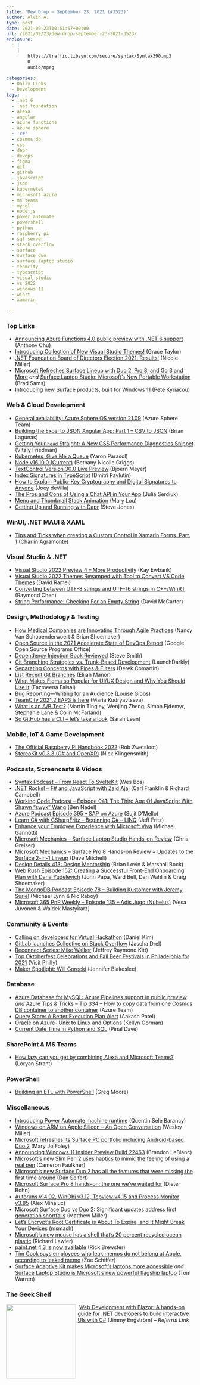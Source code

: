 ```yaml
---
title: 'Dew Drop – September 23, 2021 (#3523)'
author: Alvin A.
type: post
date: 2021-09-23T10:51:57+00:00
url: /2021/09/23/dew-drop-september-23-2021-3523/
enclosure:
  - |
    |
        https://traffic.libsyn.com/secure/syntax/Syntax390.mp3
        0
        audio/mpeg
        
categories:
  - Daily Links
  - Development
tags:
  - .net 6
  - .net foundation
  - alexa
  - angular
  - azure functions
  - azure sphere
  - 'c#'
  - cosmos db
  - css
  - dapr
  - devops
  - figma
  - git
  - github
  - javascript
  - json
  - kubernetes
  - microsoft azure
  - ms teams
  - mysql
  - node.js
  - power automate
  - powershell
  - python
  - raspberry pi
  - sql server
  - stack overflow
  - surface
  - surface duo
  - surface laptop studio
  - teamcity
  - typescript
  - visual studio
  - vs 2022
  - windows 11
  - winrt
  - xamarin

---
```

### <a name="top"></a>Top Links

  * <a href="https://techcommunity.microsoft.com/t5/apps-on-azure/announcing-azure-functions-4-0-public-preview-with-net-6-support/ba-p/2772098?WT.mc_id=DOP-MVP-4025064" target="_blank" rel="noopener">Announcing Azure Functions 4.0 public preview with .NET 6 support</a> (Anthony Chu)
  * <a href="https://devblogs.microsoft.com/visualstudio/custom-themes/?WT.mc_id=DOP-MVP-4025064" target="_blank" rel="noopener">Introducing Collection of New Visual Studio Themes!</a> (Grace Taylor)
  * <a href="https://dotnetfoundation.org/blog/2021/09/22/net-foundation-election-results-2021" target="_blank" rel="noopener">.NET Foundation Board of Directors Election 2021: Results!</a> (Nicole Miller)
  * <a href="https://petri.com/microsoft-refreshes-surface-lineup-with-duo-2-pro-8-and-go-3-and-more" target="_blank" rel="noopener">Microsoft Refreshes Surface Lineup with Duo 2, Pro 8, and Go 3 and More</a> _and_ <a href="https://petri.com/surface-laptop-studio-microsofts-new-portable-workstation" target="_blank" rel="noopener">Surface Laptop Studio: Microsoft’s New Portable Workstation</a> (Brad Sams)
  * <a href="https://blogs.windows.com/devices/2021/09/22/introducing-new-surface-products-built-for-windows-11/?WT.mc_id=WD-MVP-4025064" target="_blank" rel="noopener">Introducing new Surface products, built for Windows 11</a> (Pete Kyriacou)



### <a name="web"></a>Web & Cloud Development

  * <a href="https://techcommunity.microsoft.com/t5/internet-of-things/general-availability-azure-sphere-os-version-21-09/ba-p/2776484?WT.mc_id=DOP-MVP-4025064" target="_blank" rel="noopener">General availability: Azure Sphere OS version 21.09</a> (Azure Sphere Team)
  * <a href="https://brianlagunas.com/building-the-excel-to-json-angular-app-part-1-csv-to-json/" target="_blank" rel="noopener">Building the Excel to JSON Angular App: Part 1 – CSV to JSON</a> (Brian Lagunas)
  * <a href="https://smashingmagazine.com/2021/09/css-head-tag/" target="_blank" rel="noopener">Getting Your `head` Straight: A New CSS Performance Diagnostics Snippet</a> (Vitaly Friedman)
  * <a href="https://tanzu.vmware.com/content/home-page/kubernetes-tanzu-rabbitmq" target="_blank" rel="noopener">Kubernetes, Give Me a Queue</a> (Yaron Parasol)
  * <a href="https://nodejs.org/en/blog/release/v16.10.0" target="_blank" rel="noopener">Node v16.10.0 (Current)</a> (Bethany Nicolle Griggs)
  * <a href="https://www.textcontrol.com/blog/2021/09/22/version-30-live-preview/" target="_blank" rel="noopener">TextControl Version 30.0 Live Preview</a> (Bjoern Meyer)
  * <a href="https://dmitripavlutin.com/typescript-index-signatures/" target="_blank" rel="noopener">Index Signatures in TypeScript</a> (Dmitri Pavlutin)
  * <a href="https://auth0.com/blog/how-to-explain-public-key-cryptography-digital-signatures-to-anyone/" target="_blank" rel="noopener">How to Explain Public-Key Cryptography and Digital Signatures to Anyone</a> (Joey deVilla)
  * <a href="http://feedproxy.google.com/~r/ProgrammableWeb/~3/m_4-g66jhGE/22" target="_blank" rel="noopener">The Pros and Cons of Using a Chat API in Your App</a> (Julia Serdiuk)
  * <a href="http://feedproxy.google.com/~r/tympanus/~3/x9dN7DVImIo/" target="_blank" rel="noopener">Menu and Thumbnail Stack Animation</a> (Mary Lou)
  * <a href="https://www.sqlservercentral.com/blogs/getting-up-and-running-with-dapr" target="_blank" rel="noopener">Getting Up and Running with Dapr</a> (Steve Jones)



### <a name="silverlight"></a>WinUI, .NET MAUI & XAML

  * <a href="https://xamgirl.com/tips-and-ticks-when-creating-a-custom-control-in-xamarin-forms-part-1/" target="_blank" rel="noopener">Tips and Ticks when creating a Custom Control in Xamarin Forms. Part. 1</a> (Charlin Agramonte)



### <a name="dotnet"></a>Visual Studio & .NET

  * <a href="http://www.i-programmer.info/news/90-tools/14886-visual-studio-2022-preview-4-more-productivity.html" target="_blank" rel="noopener">Visual Studio 2022 Preview 4 &#8211; More Productivity</a> (Kay Ewbank)
  * <a href="https://visualstudiomagazine.com/articles/2021/09/22/theme-converter.aspx" target="_blank" rel="noopener">Visual Studio 2022 Themes Revamped with Tool to Convert VS Code Themes</a> (David Ramel)
  * <a href="https://devblogs.microsoft.com/oldnewthing/20210922-00/?p=105717" target="_blank" rel="noopener">Converting between UTF-8 strings and UTF-16 strings in C++/WinRT</a> (Raymond Chen)
  * <a href="https://dotnettips.wordpress.com/2021/09/22/string-performance-checking-for-an-empty-string/" target="_blank" rel="noopener">String Performance: Checking For an Empty String</a> (David McCarter)



### <a name="design"></a>Design, Methodology & Testing

  * <a href="https://www.infoq.com/articles/medical-innovating-agile/?utm_campaign=infoq_content&utm_source=infoq&utm_medium=feed&utm_term=global" target="_blank" rel="noopener">How Medical Companies are Innovating Through Agile Practices</a> (Nancy Van Schooenderwoert & Brian Shoemaker)
  * <a href="http://feedproxy.google.com/~r/GoogleOpenSourceBlog/~3/9Lg3h7JRySw/open-source-in-2021-accelerate-state-of-DevOps-report.html" target="_blank" rel="noopener">Open Source in the 2021 Accelerate State of DevOps Report</a> (Google Open Source Programs Office)
  * <a href="https://ardalis.com/dependency-injection-book-review/" target="_blank" rel="noopener">Dependency Injection Book Reviewed</a> (Steve Smith)
  * <a href="https://launchdarkly.com/blog/git-branching-strategies-vs-trunk-based-development/" target="_blank" rel="noopener">Git Branching Strategies vs. Trunk-Based Development</a> (LaunchDarkly)
  * <a href="https://codeopinion.com/separating-concerns-with-pipes-filters/" target="_blank" rel="noopener">Separating Concerns with Pipes & Filters</a> (Derek Comartin)
  * <a href="https://elijahmanor.com/byte/git-recent-branches" target="_blank" rel="noopener">List Recent Git Branches</a> (Elijah Manor)
  * <a href="https://simpleprogrammer.com/figma-ui-ux-design/" target="_blank" rel="noopener">What Makes Figma so Popular for UI/UX Design and Why You Should Use It</a> (Fazmeena Faisal)
  * <a href="https://feeds.telerik.com/link/10828/14767786/bug-reporting-writing-audience" target="_blank" rel="noopener">Bug Reporting—Writing for an Audience</a> (Louise Gibbs)
  * <a href="https://blog.jetbrains.com/teamcity/2021/09/teamcity-2021-2-eap3-is-here/" target="_blank" rel="noopener">TeamCity 2021.2 EAP3 is here</a> (Maria Kudryavtseva)
  * <a href="https://netflixtechblog.com/what-is-an-a-b-test-b08cc1b57962?source=rss----2615bd06b42e---4" target="_blank" rel="noopener">What is an A/B Test?</a> (Martin Tingley, Wenjing Zheng, Simon Ejdemyr, Stephanie Lane & Colin McFarland)
  * <a href="https://techcommunity.microsoft.com/t5/itops-talk-blog/so-github-has-a-cli-let-s-take-a-look/ba-p/2728010?WT.mc_id=DOP-MVP-4025064" target="_blank" rel="noopener">So GitHub has a CLI &#8211; let&#8217;s take a look</a> (Sarah Lean)



### <a name="mobile"></a>Mobile, IoT & Game Development

  * <a href="https://www.raspberrypi.org/blog/the-official-raspberry-pi-handbook-2022/" target="_blank" rel="noopener">The Official Raspberry Pi Handbook 2022</a> (Rob Zwetsloot)
  * <a href="https://techcommunity.microsoft.com/t5/mixed-reality-blog/stereokit-v0-3-3-c-and-openxr/ba-p/2776524?WT.mc_id=DOP-MVP-4025064" target="_blank" rel="noopener">StereoKit v0.3.3 (C# and OpenXR)</a> (Nick Klingensmith)



### <a name="podcasts"></a>Podcasts, Screencasts & Videos

  * <a href="https://traffic.libsyn.com/secure/syntax/Syntax390.mp3" target="_blank" rel="noopener">Syntax Podcast &#8211; From React To SvelteKit</a> (Wes Bos)
  * <a href="http://www.dotnetrocks.com/default.aspx?ShowNum=1758" target="_blank" rel="noopener">.NET Rocks! &#8211; F# and JavaScript with Zaid Ajaj</a> (Carl Franklin & Richard Campbell)
  * <a href="https://www.bennadel.com/blog/4120-working-code-podcast-episode-041-the-third-age-of-javascript-with-shawn-swyx-wang.htm" target="_blank" rel="noopener">Working Code Podcast &#8211; Episode 041: The Third Age Of JavaScript With Shawn &#8220;swyx&#8221; Wang</a> (Ben Nadel)
  * <a href="http://azpodcast.azurewebsites.net/post/Episode-395-SAP-on-Azure" target="_blank" rel="noopener">Azure Podcast Episode 395 &#8211; SAP on Azure</a> (Sujit D&#8217;Mello)
  * <a href="http://www.youtube.com/watch?v=PP60aTKzS8A" target="_blank" rel="noopener">Learn C# with CSharpFritz &#8211; Beginning C# &#8211; LINQ</a> (Jeff Fritz)
  * <a href="http://www.youtube.com/watch?v=grxryQFiEuw" target="_blank" rel="noopener">Enhance your Employee Experience with Microsoft Viva</a> (Michael Gannotti)
  * <a href="http://www.youtube.com/watch?v=eLI42_zov9k" target="_blank" rel="noopener">Microsoft Mechanics &#8211; Surface Laptop Studio Hands-on Review</a> (Chris Greiser)
  * <a href="http://www.youtube.com/watch?v=VDO4TqdM-Lg" target="_blank" rel="noopener">Microsoft Mechanics &#8211; Surface Pro 8 Hands-on Review + Updates to the Surface 2-in-1 Lineup</a> (Dave Mitchell)
  * <a href="https://designdetails.fm/" target="_blank" rel="noopener">Design Details 413: Design Mentorship</a> (Brian Lovin & Marshall Bock)
  * <a href="https://www.webrush.io/episodes/episode-152-creating-a-successful-front-end-onboarding-plan-with-dana-yudelevich" target="_blank" rel="noopener">Web Rush Episode 152: Creating a Successful Front-End Onboarding Plan with Dana Yudelevich</a> (John Papa, Ward Bell, Dan Wahlin & Craig Shoemaker)
  * <a href="https://mongodb.libsyn.com/ep-78-building-kustomer-with-jeremy-suriel" target="_blank" rel="noopener">The MongoDB Podcast Episode 78 &#8211; Building Kustomer with Jeremy Suriel</a> (Michael Lynn & Nic Raboy)
  * <a href="https://techcommunity.microsoft.com/t5/microsoft-365-pnp-blog/microsoft-365-pnp-weekly-episode-135-adis-jugo-nubelus/ba-p/2770145?WT.mc_id=DOP-MVP-4025064" target="_blank" rel="noopener">Microsoft 365 PnP Weekly &#8211; Episode 135 &#8211; Adis Jugo (Nubelus)</a> (Vesa Juvonen & Waldek Mastykarz)



### <a name="events"></a>Community & Events

  * <a href="https://techcommunity.microsoft.com/t5/healthcare-and-life-sciences/calling-on-developers-for-virtual-hackathon/ba-p/2775583?WT.mc_id=DOP-MVP-4025064" target="_blank" rel="noopener">Calling on developers for Virtual Hackathon</a> (Daniel Kim)
  * <a href="https://stackoverflow.blog/2021/09/22/gitlab-launches-collective-on-stack-overflow/" target="_blank" rel="noopener">GitLab launches Collective on Stack Overflow</a> (Jascha Drel)
  * <a href="https://techcommunity.microsoft.com/t5/microsoft-mvp-award-program-blog/reconnect-series-mike-walker/ba-p/2774619?WT.mc_id=DOP-MVP-4025064" target="_blank" rel="noopener">Reconnect Series: Mike Walker</a> (Jeffrey Raymond Kitt)
  * <a href="https://www.visitphilly.com/articles/philadelphia/top-oktoberfest-celebrations-in-philadelphia/" target="_blank" rel="noopener">Top Oktoberfest Celebrations and Fall Beer Festivals in Philadelphia for 2021</a> (Visit Philly)
  * <a href="http://feedproxy.google.com/~r/makezineonline/~3/vpsne6BooG4/" target="_blank" rel="noopener">Maker Spotlight: Will Gorecki</a> (Jennifer Blakeslee)



### <a name="sql"></a>Database

  * <a href="https://azure.microsoft.com/en-us/updates/azure-database-for-mysql-azure-pipelines-support-in-public-preview/?WT.mc_id=DOP-MVP-4025064" target="_blank" rel="noopener">Azure Database for MySQL: Azure Pipelines support in public preview</a> _and_ <a href="https://microsoft.github.io/AzureTipsAndTricks/blog/tip334.html" target="_blank" rel="noopener">Azure Tips & Tricks &#8211; Tip 334 &#8211; How to copy data from one Cosmos DB container to another container</a> (Azure Team)
  * <a href="https://medium.com/rocket-mortgage-technology-blog/query-store-a-better-execution-plan-alert-48a3a31463f4?source=rss-a3a1aec58044------2" target="_blank" rel="noopener">Query Store: A Better Execution Plan Alert</a> (Aakash Patel)
  * <a href="https://techcommunity.microsoft.com/t5/data-architecture-blog/oracle-on-azure-unix-to-linux-and-options/ba-p/2776599?WT.mc_id=DOP-MVP-4025064" target="_blank" rel="noopener">Oracle on Azure- Unix to Linux and Options</a> (Kellyn Gorman)
  * <a href="https://blog.sqlauthority.com/2021/09/23/current-date-time-in-python-and-sql/?utm_source=rss&utm_medium=rss&utm_campaign=current-date-time-in-python-and-sql" target="_blank" rel="noopener">Current Date Time in Python and SQL</a> (Pinal Dave)



### <a name="sp"></a>SharePoint & MS Teams

  * <a href="https://www.loryanstrant.com/2021/09/22/how-lazy-can-you-get-by-combining-alexa-and-microsoft-teams/?utm_source=rss&utm_medium=rss&utm_campaign=how-lazy-can-you-get-by-combining-alexa-and-microsoft-teams" target="_blank" rel="noopener">How lazy can you get by combining Alexa and Microsoft Teams?</a> (Loryan Strant)



### <a name="ps"></a>PowerShell

  * <a href="https://www.red-gate.com/simple-talk/sysadmin/powershell/building-an-etl-with-powershell/" target="_blank" rel="noopener">Building an ETL with PowerShell</a> (Greg Moore)



### <a name="misc"></a>Miscellaneous

  * <a href="https://powerautomate.microsoft.com/en-us/blog/introducing-power-automate-machine-runtime/" target="_blank" rel="noopener">Introducing Power Automate machine runtime</a> (Quentin Sele Barancy)
  * <a href="https://getwired.com/2021/09/20/windows-on-arm-on-apple-silicon-an-open-conversation/" target="_blank" rel="noopener">Windows on ARM on Apple Silicon – An Open Conversation</a> (Wesley Miller)
  * <a href="https://www.zdnet.com/article/microsoft-refreshes-its-surface-pc-portfolio-including-android-based-duo-2/#ftag=RSSbaffb68" target="_blank" rel="noopener">Microsoft refreshes its Surface PC portfolio including Android-based Duo 2</a> (Mary Jo Foley)
  * <a href="https://blogs.windows.com/windows-insider/2021/09/22/announcing-windows-11-insider-preview-build-22463/?WT.mc_id=WD-MVP-4025064" target="_blank" rel="noopener">Announcing Windows 11 Insider Preview Build 22463</a> (Brandon LeBlanc)
  * <a href="https://www.theverge.com/2021/9/22/22686095/microsoft-surface-slim-pen-2-haptics-features-price-release-date" target="_blank" rel="noopener">Microsoft’s new Slim Pen 2 uses haptics to mimic the feeling of using a real pen</a> (Cameron Faulkner)
  * <a href="https://www.theverge.com/2021/9/22/22684814/microsoft-surface-duo-2-price-specs-features-release-date" target="_blank" rel="noopener">Microsoft’s new Surface Duo 2 has all the features that were missing the first time around</a> (Dan Seifert)
  * <a href="https://www.theverge.com/22686705/microsoft-surface-pro-8-keyboard-screen-photos-video-hands-on" target="_blank" rel="noopener">Microsoft Surface Pro 8 hands-on: the one we’ve waited for</a> (Dieter Bohn)
  * <a href="https://techcommunity.microsoft.com/t5/sysinternals-blog/autoruns-v14-02-winobj-v3-12-tcpview-v4-15-and-process-monitor/ba-p/2775709?WT.mc_id=DOP-MVP-4025064" target="_blank" rel="noopener">Autoruns v14.02, WinObj v3.12, Tcpview v4.15 and Process Monitor v3.85</a> (Alex Mihaiuc)
  * <a href="https://www.zdnet.com/article/microsoft-surface-duo-vs-duo-2-significant-updates-address-first-generation-shortfalls/#ftag=RSSbaffb68" target="_blank" rel="noopener">Microsoft Surface Duo vs Duo 2: Significant updates address first generation shortfalls</a> (Matthew Miller)
  * <a href="http://rss.slashdot.org/~r/Slashdot/slashdot/~3/C2DL6FXPu7g/lets-encrypts-root-certificate-is-about-to-expire-and-it-might-break-your-devices" target="_blank" rel="noopener">Let&#8217;s Encrypt&#8217;s Root Certificate is About To Expire, and It Might Break Your Devices</a> (msmash)
  * <a href="https://www.theverge.com/2021/9/22/22684591/microsoft-ocean-plastic-mouse-recycled-sustainability" target="_blank" rel="noopener">Microsoft’s new mouse has a shell that’s 20 percent recycled ocean plastic</a> (Richard Lawler)
  * <a href="https://blog.getpaint.net/2021/09/22/paint-net-4-3-is-now-available/" target="_blank" rel="noopener">paint.net 4.3 is now available</a> (Rick Brewster)
  * <a href="https://www.theverge.com/2021/9/22/22687747/tim-cook-employee-leak-memos-do-not-belong-at-apple" target="_blank" rel="noopener">Tim Cook says employees who leak memos do not belong at Apple, according to leaked memo</a> (Zoe Schiffer)
  * <a href="https://www.theverge.com/2021/9/22/22686149/microsoft-surface-adaptive-kit-laptop-accessibility" target="_blank" rel="noopener">Surface Adaptive Kit makes Microsoft’s laptops more accessible</a> _and_ <a href="https://www.theverge.com/2021/9/22/22686010/microsoft-surface-laptop-studio-price-specs-release-date" target="_blank" rel="noopener">Surface Laptop Studio is Microsoft’s new powerful flagship laptop</a> (Tom Warren)



### <a name="shelf"></a>The Geek Shelf

<a href="https://www.amazon.com/Web-Development-Blazor-NET-hands/dp/1800208723/?tag=amavin-20" target="_blank" rel="noopener"><img loading="lazy" decoding="async" width="187" height="200" align="left" style="margin: 0px 5px 0px 0px; border: 0px currentcolor; border-image: none; float: left; display: inline; background-image: none;" src="https://m.media-amazon.com/images/I/71PHU4XUe9S._AC_UL320_.jpg" border="0" /></a>&nbsp;<a href="https://www.amazon.com/Web-Development-Blazor-NET-hands/dp/1800208723/?tag=amavin-20" target="_blank" rel="noopener">Web Development with Blazor: A hands-on guide for .NET developers to build interactive UIs with C#</a> (Jimmy Engström) _&#8211; Referral Link_
